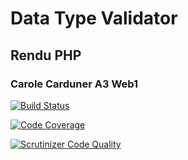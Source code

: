 # Data Type Validator
## Rendu PHP
### Carole Carduner A3 Web1

[![Build Status](https://travis-ci.org/card1004/A3_Rendu-CardunerCarole.svg?branch=master)](https://travis-ci.org/card1004/A3_Rendu-CardunerCarole)

[![Code Coverage](https://scrutinizer-ci.com/g/card1004/A3_Rendu-CardunerCarole/badges/coverage.png?b=master)](https://scrutinizer-ci.com/g/card1004/A3_Rendu-CardunerCarole/?branch=master)

[![Scrutinizer Code Quality](https://scrutinizer-ci.com/g/card1004/A3_Rendu-CardunerCarole/badges/quality-score.png?b=master)](https://scrutinizer-ci.com/g/card1004/PHP_PSRA3_Rendu-CardunerCarole/?branch=master)